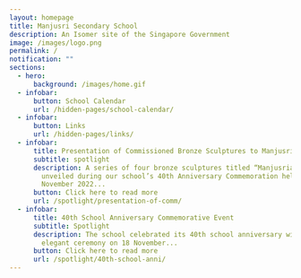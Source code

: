 ```yaml
---
layout: homepage
title: Manjusri Secondary School
description: An Isomer site of the Singapore Government
image: /images/logo.png
permalink: /
notification: ""
sections:
  - hero:
      background: /images/home.gif
  - infobar:
      button: School Calendar
      url: /hidden-pages/school-calendar/
  - infobar:
      button: Links
      url: /hidden-pages/links/
  - infobar:
      title: Presentation of Commissioned Bronze Sculptures to Manjusri
      subtitle: spotlight
      description: A series of four bronze sculptures titled “Manjusrian Virtues” was
        unveiled during our school’s 40th Anniversary Commemoration held on 18
        November 2022...
      button: Click here to read more
      url: /spotlight/presentation-of-comm/
  - infobar:
      title: 40th School Anniversary Commemorative Event
      subtitle: Spotlight
      description: The school celebrated its 40th school anniversary with a simple and
        elegant ceremony on 18 November...
      button: Click here to read more
      url: /spotlight/40th-school-anni/
---
```

